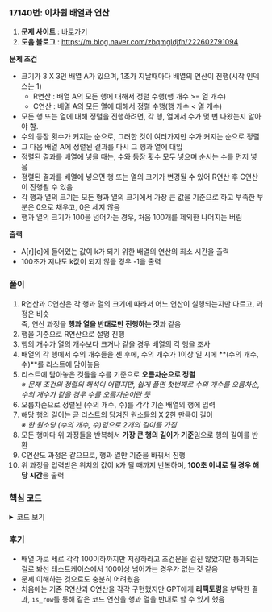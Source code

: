 ### 17140번: 이차원 배열과 연산

1. **문제 사이트** : [바로가기](https://www.acmicpc.net/problem/17140)
2. **도움 블로그** : https://m.blog.naver.com/zbqmgldjfh/222602791094

**문제 조건**
- 크기가 3 X 3인 배열 A가 있으며, 1초가 지날때마다 배열의 연산이 진행(시작 인덱스는 1)
    - R연산 : 배열 A의 모든 행에 대해서 정렬 수행(행 개수 >= 열 개수)
    - C연산 : 배열 A의 모든 열에 대해서 정렬 수행(행 개수 < 열 개수)
- 모든 행 또는 열에 대해 정렬을 진행하려면, 각 행, 열에서 수가 몇 번 나왔는지 알아야 함.
- 수의 등장 횟수가 커지는 순으로, 그러한 것이 여러가지만 수가 커지는 순으로 정렬
- 그 다음 배열 A에 정렬된 결과를 다시 그 행과 열에 대입
- 정렬된 결과를 배열에 넣을 때는, 수와 등장 횟수 모두 넣으며 순서는 수를 먼저 넣음
- 졍렬된 결과를 배열에 넣으면 행 또는 열의 크기가 변경될 수 있어 R연산 후 C연산이 진행될 수 있음
- 각 행과 열의 크기는 모든 형과 열의 크기에서 가장 큰 값을 기준으로 하고 부족한 부분은 0으로 채우고, 0은 세지 않음
- 행과 열의 크기가 100을 넘어가는 경우, 처음 100개를 제외한 나머지는 버림

**출력**  
- A[r][c]에 들어있는 값이 k가 되기 위한 배열의 연산의 최소 시간을 출력
- 100초가 지나도 k값이 되지 않을 경우 -1을 출력

### 풀이
1. R연산과 C연산은 각 행과 열의 크기에 따라서 어느 연산이 실행되는지만 다르고, 과정은 비슷  
   즉, 연산 과정을 **행과 열을 반대로만 진행하는 것**과 같음
2. 행을 기준으로 R연산으로 설명 진행
3. 행의 개수가 열의 개수보다 크거나 같을 경우 배열의 각 행을 조사
4. 배열의 각 행에서 수의 개수들을 센 후에, 수의 개수가 1이상 일 시에 **(수의 개수, 수)**를 리스트에 담아놓음
5. 리스트에 담아놓은 것들을 수를 기준으로 **오름차순으로 정렬**  
   _※ 문제 조건의 정렬의 해석이 어렵지만, 쉽게 풀면 첫번째로 수의 개수를 오름차순, 수의 개수가 같을 경우 수를 오름차순이란 뜻_
6. 오름차순으로 정렬된 (수의 개수, 수)를 각각 기존 배열의 행에 입력
7. 해당 행의 길이는 곧 리스트의 담겨진 원소들의 X 2한 만큼이 길이  
   _※ 한 원소당 (수의 개수, 수)임으로 2개의 길이를 가짐_
8. 모든 행마다 위 과정들을 반복해서 **가장 큰 행의 길이가 기준**임으로 행의 길이를 반환
9. C연산도 과정은 같으므로, 행과 열만 기준을 바꿔서 진행
10. 위 과정을 입력받은 위치의 값이 `k`가 될 때까지 반복하며, **100초 이내로 될 경우 해당 시간**을 출력

### 핵심 코드

<details>
<summary>코드 보기</summary>

```cpp
int change(int a, int b, bool is_row) {
    int count_num[MAX] = { 0, };
    int max_len = 0;
    
    for(int i = 0; i < a; i++) {
        fill_n(&count_num[0], MAX, 0);
        vector<pair<int, int> > bucket;
        
        for(int j = 0; j < b; j++) {
            if(is_row) {
                count_num[arr[i][j]]++;
            }
            else {
                count_num[arr[j][i]]++;
            }
        }
        
        for(int j = 1; j < MAX; j++) {
            if(count_num[j] > 0) {
                bucket.push_back({count_num[j], j});
            }
        }
        
        int len = bucket.size();
        max_len = max(max_len, len * 2);
        sort(bucket.begin(), bucket.end());
        int idx = 0;
        
        for(int j = 0; j < MAX; j++) {
            if(is_row) {
                arr[i][j] = 0;
            }
            else {
                arr[j][i] = 0;
            }
        }
        
        for(int j = 0; j < len; j++) {
            if(is_row) {
                arr[i][idx++] = bucket[j].second;
                arr[i][idx++] = bucket[j].first;
            }
            else {
                arr[idx++][i] = bucket[j].second;
                arr[idx++][i] = bucket[j].first;
            }
        }
    }
    return max_len;
}
```
- 연산을 진행할 `change()`로 `a`, `b`는 각각 행과 열의 길이, `is_row`는 R연산인지 C연산인지를 결정하는 매개변수
- `count_num[]`은 각 행(또는 열)에서 숫자들의 개수를 기록한 배열, `max_len`은 해당 행 또는 열의 길이가 가장 큰 값을 저장할 변수
- 각 행(또는 열)마다 진행할 것으로 `count_num[]`을 0으로 초기화 후, 각 자리를 확인하여 수가 있을 경우 **해당 수의 개수 증가**
- `bucket`은 (수의 개수, 수)를 담을 임의의 배열로, 수의 개수가 존재할 시에 해당 값들을 저장 후 오름차순 정렬
- 해당 행의 길이는 `bucket의 크기 X 2`한 값과 동일하고 `max_len`에 행의 길이와 비교하여 더 큰 값을 저장
- 기존 행에다가 `bucket`에 있는 각 원소들을 저장해야 함으로, `idx` 변수로 알맞은 위치에 값을 저장
- 정렬은 (수의 개수, 수) 순으로 정렬했지만, 배열에 저장할 때는 정렬된 것에 **(수, 수의 개수) 순으로 저장**해야 함.
- 위 과정을 모든 행(또는 열)을 진행한 후에 가장 큰 값이 저장된 `max_len`을 반환
</details>

### 후기
- 배열 가로 세로 각각 100이하까지만 저장하라고 조건문을 걸진 않았지만 통과되는 걸로 봐선 테스트케이스에서 100이상 넘어가는 경우가 없는 것 같음
- 문제 이해하는 것으로도 충분히 어려웠음
- 처음에는 기존 R연산과 C연산을 각각 구현했지만 GPT에게 **리팩토링**을 부탁한 결과, `is_row`를 통해 같은 코드 연산을 행과 열을 반대로 할 수 있게 했음